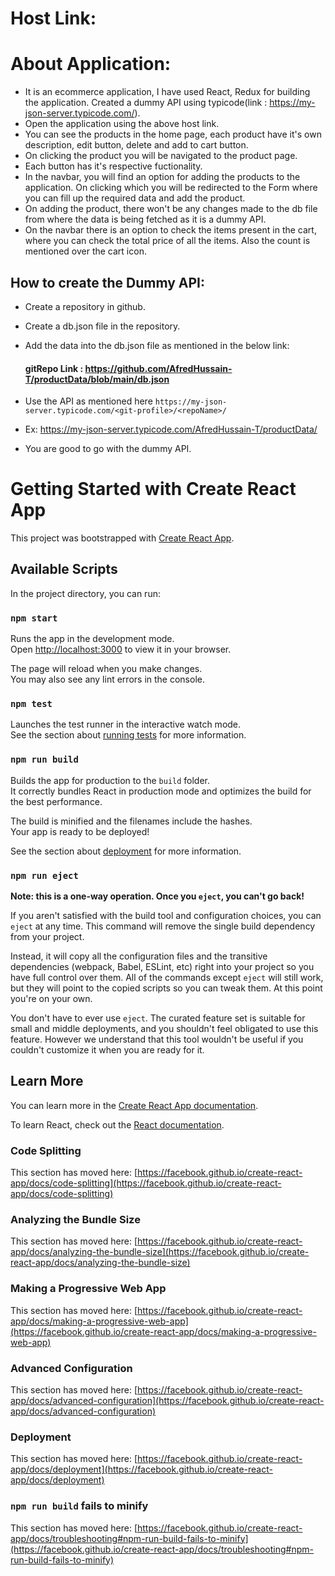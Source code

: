 # Host Link: 

# About Application:

* It is an ecommerce application, I have used React, Redux for building the application. Created a dummy API using typicode(link : https://my-json-server.typicode.com/).
* Open the application using the above host link.
* You can see the products in the home page, each product have it's own description, edit button, delete and add to cart button.
* On clicking the product you will be navigated to the product page.
* Each button has it's respective fuctionality.
* In the navbar, you will find an option for adding the products to the application. On clicking which you will be redirected to the Form where you can fill up the required data and add the product.
* On adding the product, there won't be any changes made to the db file from where the data is being fetched as it is a dummy API.
* On the navbar there is an option to check the items present in the cart, where you can check the total price of all the items. Also the count is mentioned over the cart icon.


## How to create the Dummy API:

* Create a repository in github.
* Create a db.json file in the repository.
* Add the data into the db.json file as mentioned in the below link:
    #### gitRepo Link : https://github.com/AfredHussain-T/productData/blob/main/db.json

* Use the API as mentioned here `https://my-json-server.typicode.com/<git-profile>/<repoName>/`

* Ex: https://my-json-server.typicode.com/AfredHussain-T/productData/
* You are good to go with the dummy API.



# Getting Started with Create React App

This project was bootstrapped with [Create React App](https://github.com/facebook/create-react-app).

## Available Scripts

In the project directory, you can run:

### `npm start`

Runs the app in the development mode.\
Open [http://localhost:3000](http://localhost:3000) to view it in your browser.

The page will reload when you make changes.\
You may also see any lint errors in the console.

### `npm test`

Launches the test runner in the interactive watch mode.\
See the section about [running tests](https://facebook.github.io/create-react-app/docs/running-tests) for more information.

### `npm run build`

Builds the app for production to the `build` folder.\
It correctly bundles React in production mode and optimizes the build for the best performance.

The build is minified and the filenames include the hashes.\
Your app is ready to be deployed!

See the section about [deployment](https://facebook.github.io/create-react-app/docs/deployment) for more information.

### `npm run eject`

**Note: this is a one-way operation. Once you `eject`, you can't go back!**

If you aren't satisfied with the build tool and configuration choices, you can `eject` at any time. This command will remove the single build dependency from your project.

Instead, it will copy all the configuration files and the transitive dependencies (webpack, Babel, ESLint, etc) right into your project so you have full control over them. All of the commands except `eject` will still work, but they will point to the copied scripts so you can tweak them. At this point you're on your own.

You don't have to ever use `eject`. The curated feature set is suitable for small and middle deployments, and you shouldn't feel obligated to use this feature. However we understand that this tool wouldn't be useful if you couldn't customize it when you are ready for it.

## Learn More

You can learn more in the [Create React App documentation](https://facebook.github.io/create-react-app/docs/getting-started).

To learn React, check out the [React documentation](https://reactjs.org/).

### Code Splitting

This section has moved here: [https://facebook.github.io/create-react-app/docs/code-splitting](https://facebook.github.io/create-react-app/docs/code-splitting)

### Analyzing the Bundle Size

This section has moved here: [https://facebook.github.io/create-react-app/docs/analyzing-the-bundle-size](https://facebook.github.io/create-react-app/docs/analyzing-the-bundle-size)

### Making a Progressive Web App

This section has moved here: [https://facebook.github.io/create-react-app/docs/making-a-progressive-web-app](https://facebook.github.io/create-react-app/docs/making-a-progressive-web-app)

### Advanced Configuration

This section has moved here: [https://facebook.github.io/create-react-app/docs/advanced-configuration](https://facebook.github.io/create-react-app/docs/advanced-configuration)

### Deployment

This section has moved here: [https://facebook.github.io/create-react-app/docs/deployment](https://facebook.github.io/create-react-app/docs/deployment)

### `npm run build` fails to minify

This section has moved here: [https://facebook.github.io/create-react-app/docs/troubleshooting#npm-run-build-fails-to-minify](https://facebook.github.io/create-react-app/docs/troubleshooting#npm-run-build-fails-to-minify)
